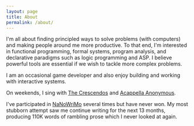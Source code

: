 ```yaml
---
layout: page
title: About
permalink: /about/
---
```


I'm all about finding principled ways to solve problems (with computers) and making people around me more productive. To that end, I'm interested in functional programming, formal systems, program analysis, and declarative paradigms such as logic programming and ASP. I believe powerful tools are essential if we wish to tackle more complex problems.

I am an occasional game developer and also enjoy building and working with interactive systems.

On weekends, I sing with [The Crescendos](https://www.instagram.com/the_crescendos/) and [Acappella Anonymous](https://www.instagram.com/acappellaanonymous/).

I've participated in [NaNoWriMo](https://www.nanowrimo.org/) several times but have never won. My most stubborn attempt saw me continue writing for the next 13 months, producing 110K words of rambling prose which I never looked at again.

